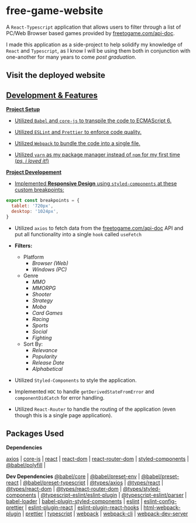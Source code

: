 # free-game-website

A ```React-Typescript``` application that allows users to filter through a list of PC/Web Browser based games provided by [freetogame.com/api-doc](https://freetogame.com/api-doc).

I made this application as a side-project to help solidify my knowledge of ```React``` and ```Typescript```, as I know I will be using them both in conjunction with one-another for many years to come *post graduation*.

## Visit the deployed website
<a href="">

## Development & Features
**Project Setup**
  
- Utilized ```Babel``` and ```core-js``` to transpile the code to ECMAScript 6.
  
- Utilized ```ESLint``` and ```Prettier``` to enforce code quality.
  
- Utilized ```Webpack``` to bundle the code into a single file.
  
- Utilized ```yarn``` as my package manager instead of ```npm``` for my first time (*ps, i loved it!*)
  
**Project Developement**

- Implemented **Responsive Design** using ```styled-components``` at these custom breakpoints:
```javascript
export const breakpoints = {
  tablet: '720px',
  desktop: '1024px',
}
```
  
- Utilized ```axios``` to fetch data from the [freetogame.com/api-doc](https://freetogame.com/api-doc) API and put all functionality into a single ```hook``` called ```useFetch```
  
- **Filters:**
  - Platform
    - *Browser (Web)*
    - *Windows (PC)*
  - Genre
    - *MMO*
    - *MMORPG*
    - *Shooter*
    - *Strategy*
    - *Moba*
    - *Card Games*
    - *Racing*
    - *Sports*
    - *Social*
    - *Fighting*
  - Sort By:
    - *Relevance*
    - *Popularity*
    - *Release Date*
    - *Alphabetical*

- Utilized ```Styled-Components``` to style the application.
  
- Implemented ```HOC``` to handle ```getDerivedStateFromError``` and ```componentDidCatch``` for error handling.
  
- Utilized ```React-Router``` to handle the routing of the application (even though this is a single page application).
  
## Packages Used
**Dependencies**
  
[axios](https://axios-http.com/docs/intro) |
[core-js](https://www.npmjs.com/package/core-js) |
[react](https://reactjs.org/docs/getting-started.html) |
[react-dom](https://reactjs.org/docs/getting-started.html) |
[react-router-dom](https://reacttraining.com/react-router/web/api/BrowserRouter) |
[styled-components](https://www.npmjs.com/package/styled-components) |
[@babel/polyfill](https://www.npmjs.com/package/@babel/polyfill) |
  
**Dev Dependencies**
[@babel/core](https://www.npmjs.com/package/@babel/core) |
[@babel/preset-env](https://www.npmjs.com/package/@babel/preset-env) |
[@babel/preset-react](https://www.npmjs.com/package/@babel/preset-react) |
[@babel/preset-typescript](https://www.npmjs.com/package/@babel/preset-typescript) |
[@types/axios](https://www.npmjs.com/package/@types/axios) |
[@types/react](https://www.npmjs.com/package/@types/react) |
[@types/react-dom](https://www.npmjs.com/package/@types/react-dom) |
[@types/react-router-dom](https://www.npmjs.com/package/@types/react-router-dom) |
[@types/styled-components](https://www.npmjs.com/package/@types/styled-components) |
[@typescript-eslint/eslint-plugin](https://www.npmjs.com/package/@typescript-eslint/eslint-plugin) |
[@typescript-eslint/parser](https://www.npmjs.com/package/@typescript-eslint/parser) |
[babel-loader](https://www.npmjs.com/package/babel-loader) |
[babel-plugin-styled-components](https://www.npmjs.com/package/babel-plugin-styled-components) |
[eslint](https://www.npmjs.com/package/eslint) |
[eslint-config-prettier](https://www.npmjs.com/package/eslint-config-prettier) |
[eslint-plugin-react](https://www.npmjs.com/package/eslint-plugin-react) |
[eslint-plugin-react-hooks](https://www.npmjs.com/package/eslint-plugin-react-hooks) |
[html-webpack-plugin](https://www.npmjs.com/package/html-webpack-plugin) |
[prettier](https://www.npmjs.com/package/prettier) |
[typescript](https://www.npmjs.com/package/typescript) |
[webpack](https://www.npmjs.com/package/webpack) |
[webpack-cli](https://www.npmjs.com/package/webpack-cli) |
[webpack-dev-server](https://www.npmjs.com/package/webpack-dev-server)